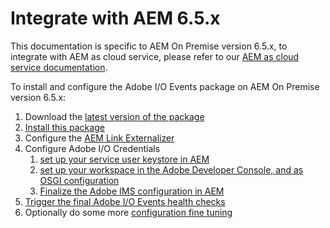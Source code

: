 # Integrate with AEM 6.5.x

This documentation is specific to AEM On Premise version 6.5.x, 
to integrate with AEM as cloud service, please refer to our [AEM as cloud service documentation](aem_skyline_install.md).

To install and configure the Adobe I/O Events package on AEM On Premise version 6.5.x:

1. Download the [latest version of the package](https://github.com/AdobeDocs/adobeio-events/releases/tag/2020_07_20_13_00)
2. [Install this package](aem_on_premise_package_install.md)
3. Configure the [AEM Link Externalizer](aem_on_premise_link_externalizer.md)
4. Configure Adobe I/O Credentials
   1. [set up your service user keystore in AEM](aem_keystore_setup.md) 
   2. [set up your workspace in the Adobe Developer Console, and as OSGI configuration](aem_console_setup.md)
   3. [Finalize the Adobe IMS configuration in AEM](aem_ims_config.md)
5. [Trigger the final Adobe I/O Events health checks](aem_healthcheck_servlet.md)
6. Optionally do some more [configuration fine tuning](aem_advanced_configurations.md)

   
